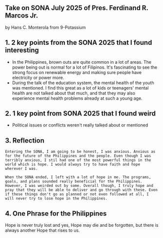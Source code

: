 ## Take on SONA July 2025 of Pres. Ferdinand R. Marcos Jr.
by Hans C. Monterola from 9-Potassium

## 1. 2 key points from the SONA 2025 that I found interesting
   - In the Philippines, brown outs are quite common in a lot of areas. The power being out is normal for a lot of Filipinos. It's fascinating to see the strong focus on renewable energy and making sure people have electricity or power more.
   - During the talk of the education system, the mental health of the youth was mentioned. I find this great as a lot of kids or teenagers' mental health are not talked about that much, and that they may also experience mental health problems already at such a young age.

## 2. 1 key point from SONA 2025 that I found weird
- Political issues or conflicts weren't really talked about or mentioned

## 3. Reflection
    Entering the SONA, I am going to be honest, I was anxious. Anxious as for the future of the Philippines and the people. Even though I was terribly anxious, I stil had one of the most powerful things in the world which is hope. I would always try to have faith and hope wherever I was.

    When the SONA ended, I left with a lot of hope in me. The programs, goals, and plans sounded really beneficial for the Philippines. However, I was weirded out by some. Overall though, I truly hope and pray that they will be able to deliver and go through with these. Even if these things don't go as planned or not even followed at all, I will never try to lose hope in the Philippines.

## 4. One Phrase for the Philippines
Hope is never truly lost and yes, Hope may die and be forgotten, but there is always another Hope that rises to us.